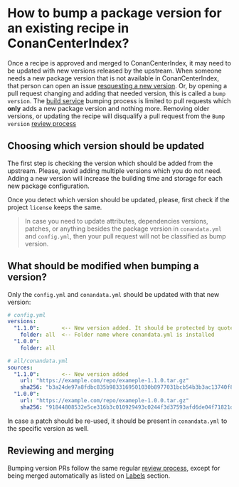 # How to bump a package version for an existing recipe in ConanCenterIndex?

Once a recipe is approved and merged to ConanCenterIndex, it may need to be updated with new versions released by the upstream.
When someone needs a new package version that is not available in ConanCenterIndex, that person can open an issue [resquesting a new version](https://github.com/conan-io/conan-center-index/issues/new?assignees=&labels=upstream+update&template=package_upstream_update.yml&title=%5Brequest%5D+%3CLIBRARY-NAME%3E%2F%3CLIBRARY-VERSION%3E).
Or, by opening a pull request changing and adding that needed version, this is called a `bump version`.
The [build service](adding_packages/README.md#the-build-service) bumping process is limited to pull requests which **only** adds a new package version and nothing more. Removing older versions, or updating
the recipe will disqualify a pull request from the `Bump version` [review process](review_process.md)

## Choosing which version should be updated

The first step is checking the version which should be added from the upstream. Please, avoid adding multiple versions which you do not
need. Adding a new version will increase the building time and storage for each new package configuration.

Once you detect which version should be updated, please, first check if the project `license` keeps the same.

> In case you need to update attributes, dependencies versions, patches, or anything besides the package version in `conandata.yml` and `config.yml`,
  then your pull request will not be classified as bump version.

## What should be modified when bumping a version?

Only the `config.yml` and `conandata.yml` should be updated with that new version: 

```yaml
# config.yml
versions:
  "1.1.0":       <-- New version added. It should be protected by quotes
    folder: all  <-- Folder name where conandata.yml is installed
  "1.0.0":
    folder: all   
```

```yaml
# all/conandata.yml
sources:
  "1.1.0":       <-- New version added
    url: "https://example.com/repo/exameple-1.1.0.tar.gz"
    sha256: "b3a24de97a8fdbc835b9833169501030b8977031bcb54b3b3ac13740f846ab30"
  "1.0.0":
    url: "https://example.com/repo/exameple-1.0.0.tar.gz"
    sha256: "91844808532e5ce316b3c010929493c0244f3d37593afd6de04f71821d5136d9"
```

In case a patch should be re-used, it should be present in `conandata.yml` to the specific version as well.

## Reviewing and merging

Bumping version PRs follow the same regular [review process](review_process.md), except for being merged automatically
as listed on [Labels](labels.md#bump-version) section.
